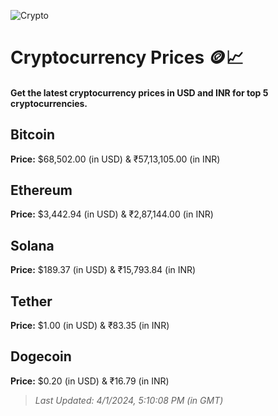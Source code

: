 
![Crypto](https://www.techguide.com.au/wp-content/uploads/2020/11/crypto3.jpeg)

# Cryptocurrency Prices 🪙📈

#### Get the latest cryptocurrency prices in USD and INR for top 5 cryptocurrencies.

## Bitcoin

**Price:** $68,502.00 (in USD) & ₹57,13,105.00 (in INR)

## Ethereum

**Price:** $3,442.94 (in USD) & ₹2,87,144.00 (in INR)

## Solana

**Price:** $189.37 (in USD) & ₹15,793.84 (in INR)

## Tether

**Price:** $1.00 (in USD) & ₹83.35 (in INR)

## Dogecoin

**Price:** $0.20 (in USD) & ₹16.79 (in INR)

> _Last Updated: 4/1/2024, 5:10:08 PM (in GMT)_
